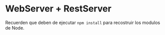 # WebServer + RestServer

Recuerden que deben de ejecutar ```npm install``` para recostruir los
modulos de Node.